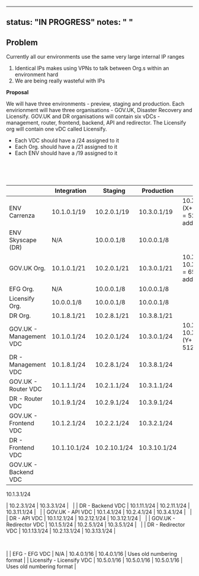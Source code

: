 &nbsp;

&nbsp;

---
status: "IN PROGRESS"
notes: " "
---

## **Problem**

Currently all our environments use the same very large internal IP ranges

1. Identical IPs makes using VPNs to talk between Org.s within an environment hard
2. We are being really wasteful with IPs

**Proposal**

We will have three environments - preview, staging and production. Each envirionment will have three organisations - GOV.UK, Disaster Recovery and Licensify. GOV.UK and DR organisations will contain six vDCs - management, router, frontend, backend, API and redirector. The Licensify org will contain one vDC called Licensify.

- Each VDC should have a /24 assigned to it
- Each Org. should have a /21&nbsp;assigned to it
- Each ENV should have a /19 assigned to it

&nbsp;

&nbsp;

| &nbsp; | Integration | Staging | Production | Notes |
| --- | --- | --- | --- | --- |
| ENV Carrenza | 10.1.0.1/19 | 10.2.0.1/19 | 10.3.0.1/19 | 10.X.0.1 -\> 10.(X+7).255.255 = 524,288 addresses |
| ENV Skyscape (DR) | N/A | 10.0.0.1/8 | 10.0.0.1/8 | &nbsp; |
| GOV.UK Org. | 10.1.0.1/21 | 10.2.0.1/21 | 10.3.0.1/21 | 10.X.0.1 -\> 10.X.255.255 = 65,536 addresses |
| EFG Org. | N/A | 10.0.0.1/8 | 10.0.0.1/8 | &nbsp; |
| Licensify Org. | 10.0.0.1/8 | 10.0.0.1/8 | 10.0.0.1/8 | &nbsp; |
| DR Org. | 10.1.8.1/21 | 10.2.8.1/21 | 10.3.8.1/21 | &nbsp; |
| GOV.UK - Management VDC | 10.1.0.1/24 | 10.2.0.1/24 | 10.3.0.1/24 | 10.X.Y.1 -\> 10.X.(Y+1).255 = 512 addresses |
| DR - Management VDC | 10.1.8.1/24 | 10.2.8.1/24 | 10.3.8.1/24 | &nbsp; |
| GOV.UK - Router VDC | 10.1.1.1/24 | 10.2.1.1/24 | 10.3.1.1/24 | &nbsp; |
| DR - Router VDC | 10.1.9.1/24 | 10.2.9.1/24 | 10.3.9.1/24 | &nbsp; |
| GOV.UK - Frontend VDC | 10.1.2.1/24 | 10.2.2.1/24 | 10.3.2.1/24 | &nbsp; |
| DR - Frontend VDC | 10.1.10.1/24 | 10.2.10.1/24 | 10.3.10.1/24 | &nbsp; |
| GOV.UK - Backend VDC | 

10.1.3.1/24

 | 10.2.3.1/24 | 10.3.3.1/24 | &nbsp; |
| DR - Backend VDC | 10.1.11.1/24 | 10.2.11.1/24 | 10.3.11.1/24 | &nbsp; |
| GOV.UK - API VDC | 10.1.4.1/24 | 10.2.4.1/24 | 10.3.4.1/24 | &nbsp; |
| DR - API VDC | 10.1.12.1/24 | 10.2.12.1/24 | 10.3.12.1/24 | &nbsp; |
| GOV.UK - Redirector VDC | 10.1.5.1/24 | 10.2.5.1/24 | 10.3.5.1/24 | &nbsp; |
| DR - Redirector VDC | 10.1.13.1/24 | 10.2.13.1/24 | 10.3.13.1/24 | 

&nbsp;

 |
| EFG - EFG VDC | N/A | 10.4.0.1/16 | 10.4.0.1/16 | Uses old numbering format |
| Licensify - Licensify VDC | 10.5.0.1/16 | 10.5.0.1/16 | 10.5.0.1/16 | Uses old numbering format |

&nbsp;

&nbsp;

&nbsp;

&nbsp;

&nbsp;

&nbsp;

&nbsp;

&nbsp;

&nbsp;

&nbsp;

&nbsp;

&nbsp;

